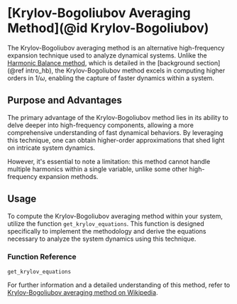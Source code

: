 # [Krylov-Bogoliubov Averaging Method](@id Krylov-Bogoliubov)

The Krylov-Bogoliubov averaging method is an alternative high-frequency expansion technique used to analyze dynamical systems. Unlike the [Harmonic Balance method](https://en.wikipedia.org/wiki/Harmonic_balance), which is detailed in the [background section](@ref intro_hb), the Krylov-Bogoliubov method excels in computing higher orders in $1/\omega$, enabling the capture of faster dynamics within a system.

## Purpose and Advantages

The primary advantage of the Krylov-Bogoliubov method lies in its ability to delve deeper into high-frequency components, allowing a more comprehensive understanding of fast dynamical behaviors. By leveraging this technique, one can obtain higher-order approximations that shed light on intricate system dynamics.

However, it's essential to note a limitation: this method cannot handle multiple harmonics within a single variable, unlike some other high-frequency expansion methods.

## Usage

To compute the Krylov-Bogoliubov averaging method within your system, utilize the function `get_krylov_equations`. This function is designed specifically to implement the methodology and derive the equations necessary to analyze the system dynamics using this technique.

### Function Reference

```@docs
get_krylov_equations
```

For further information and a detailed understanding of this method, refer to [Krylov-Bogoliubov averaging method on Wikipedia](https://en.wikipedia.org/wiki/Krylov%E2%80%93Bogoliubov_averaging_method).
